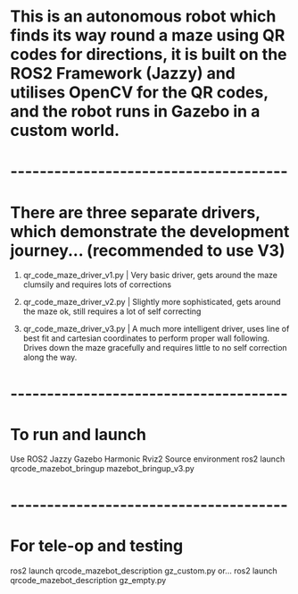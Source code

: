 # This is an autonomous robot which finds its way round a maze using QR codes for directions, it is built on the ROS2 Framework (Jazzy) and utilises OpenCV for the QR codes, and the robot runs in Gazebo in a custom world. 

# --------------------------------------

# There are three separate drivers, which demonstrate the development journey... (recommended to use V3)

1. qr_code_maze_driver_v1.py | Very basic driver, gets around the maze clumsily and requires lots of corrections

2. qr_code_maze_driver_v2.py | Slightly more sophisticated, gets around the maze ok, still requires a lot of self correcting

3. qr_code_maze_driver_v3.py | A much more intelligent driver, uses line of best fit and cartesian coordinates to perform proper wall following. Drives down the maze gracefully and requires little to no self correction along the way.

# --------------------------------------

# To run and launch

Use ROS2 Jazzy
Gazebo Harmonic
Rviz2
Source environment
ros2 launch qrcode_mazebot_bringup mazebot_bringup_v3.py

# --------------------------------------

# For tele-op and testing

ros2 launch qrcode_mazebot_description gz_custom.py 
or... ros2 launch qrcode_mazebot_description gz_empty.py



